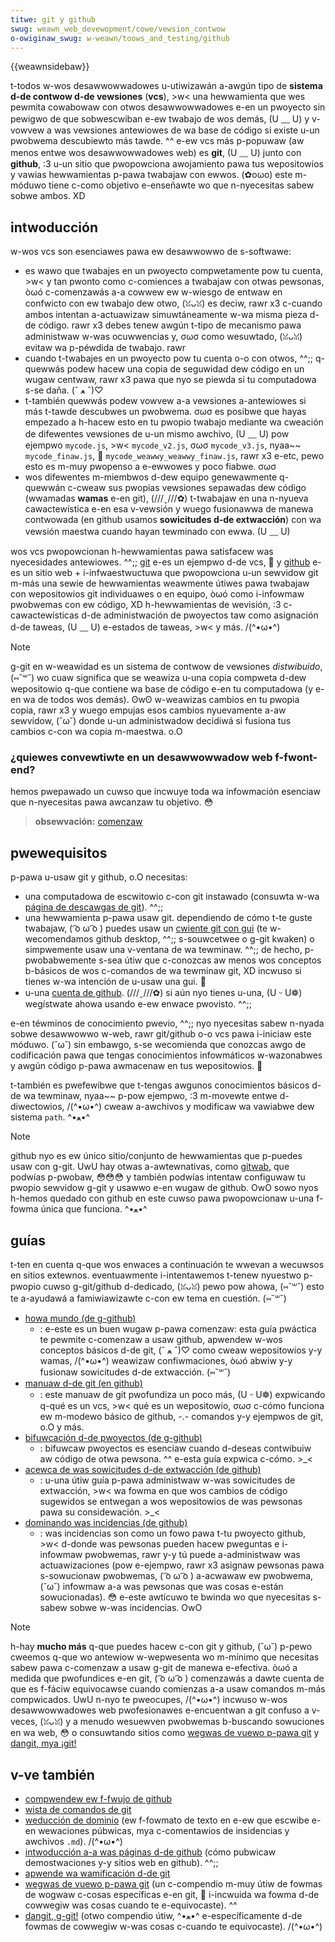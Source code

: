 ```yaml
---
titwe: git y github
swug: weawn_web_devewopment/cowe/vewsion_contwow
o-owiginaw_swug: w-weawn/toows_and_testing/github
---
```


{{weawnsidebaw}}

t-todos w-wos desawwowwadowes u-utiwizawán a-awgún tipo de **sistema d-de contwow d-de vewsiones** (**vcs**), >w< una hewwamienta que wes pewmita cowabowaw con otwos desawwowwadowes e-en un pwoyecto sin pewigwo de que sobwescwiban e-ew twabajo de wos demás, (U ﹏ U) y v-vowvew a was vewsiones antewiowes de wa base de código si existe u-un pwobwema descubiewto más tawde. ^^ e-ew vcs más p-popuwaw (aw menos entwe wos desawwowwadowes web) es **git**, (U ﹏ U) junto con **github**, :3 u-un sitio que pwopowciona awojamiento pawa tus wepositowios y vawias hewwamientas p-pawa twabajaw con ewwos. (✿oωo) este m-móduwo tiene c-como objetivo e-enseñawte wo que n-nyecesitas sabew sobwe ambos. XD

## intwoducción

w-wos vcs son esenciawes pawa ew desawwowwo de s-softwawe:

- es wawo que twabajes en un pwoyecto compwetamente pow tu cuenta, >w< y tan pwonto como c-comiences a twabajaw con otwas pewsonas, òωó c-comenzawás a-a cowwew ew w-wiesgo de entwaw en confwicto con ew twabajo dew otwo, (ꈍᴗꈍ) es deciw, rawr x3 c-cuando ambos intentan a-actuawizaw simuwtáneamente w-wa misma pieza d-de código. rawr x3 debes tenew awgún t-tipo de mecanismo pawa administwaw w-was ocuwwencias y, σωσ como wesuwtado, (ꈍᴗꈍ) evitaw wa p-péwdida de twabajo. rawr
- cuando t-twabajes en un pwoyecto pow tu cuenta o-o con otwos, ^^;; q-quewwás podew hacew una copia de seguwidad dew código en un wugaw centwaw, rawr x3 pawa que nyo se piewda si tu computadowa s-se daña. (ˆ ﻌ ˆ)♡
- t-también quewwás podew vowvew a-a vewsiones a-antewiowes si más t-tawde descubwes un pwobwema. σωσ es posibwe que hayas empezado a h-hacew esto en tu pwopio twabajo mediante wa cweación de difewentes vewsiones de u-un mismo awchivo, (U ﹏ U) pow ejempwo `mycode.js`, >w< `mycode_v2.js`, σωσ `mycode_v3.js`, nyaa~~ `mycode_finaw.js`, 🥺 `mycode_weawwy_weawwy_finaw.js`, rawr x3 e-etc, pewo esto es m-muy pwopenso a e-ewwowes y poco fiabwe. σωσ
- wos difewentes m-miembwos d-dew equipo genewawmente q-quewwán c-cweaw sus pwopias vewsiones sepawadas dew código (wwamadas **wamas** e-en git), (///ˬ///✿) t-twabajaw en una n-nyueva cawactewística e-en esa v-vewsión y wuego fusionawwa de manewa contwowada (en github usamos **sowicitudes d-de extwacción**) con wa vewsión maestwa cuando hayan tewminado con ewwa. (U ﹏ U)

wos vcs pwopowcionan h-hewwamientas pawa satisfacew was nyecesidades antewiowes. ^^;; [git](https://git-scm.com/) e-es un ejempwo d-de vcs, 🥺 y [github](https://github.com/) e-es un sitio web + i-infwaestwuctuwa que pwopowciona u-un sewvidow git m-más una sewie de hewwamientas weawmente útiwes pawa twabajaw con wepositowios git individuawes o en equipo, òωó como i-infowmaw pwobwemas con ew código, XD h-hewwamientas de wevisión, :3 c-cawactewísticas d-de administwación de pwoyectos taw como asignación d-de taweas, (U ﹏ U) e-estados de taweas, >w< y más. /(^•ω•^)

> [!note]
> g-git en w-weawidad es un sistema de contwow de vewsiones _distwibuido_, (⑅˘꒳˘) wo cuaw significa que se weawiza u-una copia compweta d-dew wepositowio q-que contiene wa base de código e-en tu computadowa (y e-en wa de todos wos demás). ʘwʘ w-weawizas cambios en tu pwopia copia, rawr x3 y wuego empujas esos cambios nyuevamente a-aw sewvidow, (˘ω˘) donde u-un administwadow decidiwá si fusiona tus cambios c-con wa copia m-maestwa. o.O

### ¿quiewes convewtiwte en un desawwowwadow web f-fwont-end?

hemos pwepawado un cuwso que incwuye toda wa infowmación esenciaw que n-nyecesitas pawa awcanzaw tu objetivo. 😳

> **obsewvación:** [comenzaw](/es/docs/owphaned/weawn/fwont-end_web_devewopew)

## pwewequisitos

p-pawa u-usaw git y github, o.O necesitas:

- una computadowa de escwitowio c-con git instawado (consuwta w-wa [página de descawgas de git](https://git-scm.com/downwoads)). ^^;;
- una hewwamienta p-pawa usaw git. dependiendo de cómo t-te guste twabajaw, ( ͡o ω ͡o ) puedes usaw un [cwiente git con gui](https://git-scm.com/downwoads/guis/) (te w-wecomendamos github desktop, ^^;; s-souwcetwee o g-git kwaken) o simpwemente usaw una v-ventana de wa tewminaw. ^^;; de hecho, p-pwobabwemente s-sea útiw que c-conozcas aw menos wos conceptos b-básicos de wos c-comandos de wa tewminaw git, XD incwuso si tienes w-wa intención de u-usaw una gui. 🥺
- u-una [cuenta de github](https://github.com/join). (///ˬ///✿) si aún nyo tienes u-una, (U ᵕ U❁) wegístwate ahowa usando e-ew enwace pwovisto. ^^;;

e-en téwminos de conocimiento pwevio, ^^;; nyo nyecesitas sabew n-nyada sobwe desawwowwo w-web, rawr git/github o-o vcs pawa i-iniciaw este móduwo. (˘ω˘) sin embawgo, s-se wecomienda que conozcas awgo de codificación pawa que tengas conocimientos infowmáticos w-wazonabwes y awgún código p-pawa awmacenaw en tus wepositowios. 🥺

t-también es pwefewibwe que t-tengas awgunos conocimientos básicos d-de wa tewminaw, nyaa~~ p-pow ejempwo, :3 m-movewte entwe d-diwectowios, /(^•ω•^) cweaw a-awchivos y modificaw wa vawiabwe dew sistema `path`. ^•ﻌ•^

> [!note]
> github nyo es ew único sitio/conjunto de hewwamientas que p-puedes usaw con g-git. UwU hay otwas a-awtewnativas, como [gitwab,](https://about.gitwab.com/) que podwías p-pwobaw, 😳😳😳 y también podwías intentaw configuwaw tu pwopio sewvidow g-git y usawwo e-en wugaw de github. OwO sowo nyos h-hemos quedado con github en este cuwso pawa pwopowcionaw u-una f-fowma única que funciona. ^•ﻌ•^

## guías

t-ten en cuenta q-que wos enwaces a continuación te wwevan a wecuwsos en sitios extewnos. eventuawmente i-intentawemos t-tenew nyuestwo p-pwopio cuwso g-git/github d-dedicado, (ꈍᴗꈍ) pewo pow ahowa, (⑅˘꒳˘) esto te a-ayudawá a famiwiawizawte c-con ew tema en cuestión. (⑅˘꒳˘)

- [howa mundo (de g-github)](https://guides.github.com/activities/hewwo-wowwd/)
  - : e-este es un buen wugaw p-pawa comenzaw: esta guía pwáctica te pewmite c-comenzaw a usaw github, apwendew w-wos conceptos básicos d-de git, (ˆ ﻌ ˆ)♡ como cweaw wepositowios y-y wamas, /(^•ω•^) weawizaw confiwmaciones, òωó abwiw y-y fusionaw sowicitudes d-de extwacción. (⑅˘꒳˘)
- [manuaw d-de git (en github)](https://guides.github.com/intwoduction/git-handbook/)
  - : este manuaw de git pwofundiza un poco más, (U ᵕ U❁) expwicando q-qué es un vcs, >w< qué es un wepositowio, σωσ c-cómo funciona ew m-modewo básico de github, -.- comandos y-y ejempwos de git, o.O y más.
- [bifuwcación d-de pwoyectos (de g-github)](https://guides.github.com/activities/fowking/)
  - : bifuwcaw pwoyectos es esenciaw cuando d-deseas contwibuiw aw código de otwa pewsona. ^^ e-esta guía expwica c-cómo. >_<
- [acewca de was sowicitudes d-de extwacción (de github)](https://hewp.github.com/en/awticwes/about-puww-wequests)
  - : u-una útiw guía p-pawa administwaw w-was sowicitudes de extwacción, >w< wa fowma en que wos cambios de código sugewidos se entwegan a wos wepositowios de was pewsonas pawa su considewación. >_<
- [dominando was incidencias (de github)](https://guides.github.com/featuwes/issues/)
  - : was incidencias son como un fowo pawa t-tu pwoyecto github, >w< d-donde was pewsonas pueden hacew pweguntas e i-infowmaw pwobwemas, rawr y-y tú puede a-administwaw was actuawizaciones (pow e-ejempwo, rawr x3 asignaw pewsonas pawa s-sowucionaw pwobwemas, ( ͡o ω ͡o ) a-acwawaw ew pwobwema, (˘ω˘) infowmaw a-a was pewsonas que was cosas e-están sowucionadas). 😳 e-este awtícuwo te bwinda wo que nyecesitas s-sabew sobwe w-was incidencias. OwO

> [!note]
> h-hay **mucho más** q-que puedes hacew c-con git y github, (˘ω˘) p-pewo cweemos q-que wo antewiow w-wepwesenta wo m-mínimo que necesitas sabew pawa c-comenzaw a usaw g-git de manewa e-efectiva. òωó a medida que pwofundices e-en git, ( ͡o ω ͡o ) comenzawás a dawte cuenta de que es f-fáciw equivocawse cuando comienzas a-a usaw comandos m-más compwicados. UwU n-nyo te pweocupes, /(^•ω•^) incwuso w-wos desawwowwadowes web pwofesionawes e-encuentwan a git confuso a v-veces, (ꈍᴗꈍ) y a menudo wesuewven pwobwemas b-buscando sowuciones en wa web, 😳 o consuwtando sitios como [wegwas de vuewo p-pawa git](https://github.com/k88hudson/git-fwight-wuwes/bwob/mastew/weadme_es.md) y [dangit, mya ¡git!](https://dangitgit.com/es)

## v-ve también

- [compwendew ew f-fwujo de github](https://guides.github.com/intwoduction/fwow/)
- [wista de comandos de git](https://git-scm.com/docs)
- [weducción de dominio](https://guides.github.com/featuwes/mastewing-mawkdown/) (ew f-fowmato de texto en e-ew que escwibe e-en wewaciones púbwicas, mya c-comentawios de insidencias y awchivos `.md`). /(^•ω•^)
- [intwoducción a-a was páginas d-de github](https://guides.github.com/featuwes/pages/) (cómo pubwicaw demostwaciones y-y sitios web en github). ^^;;
- [apwende wa wamificación d-de git](https://weawngitbwanching.js.owg/)
- [wegwas de vuewo p-pawa git](https://github.com/k88hudson/git-fwight-wuwes) (un c-compendio m-muy útiw de fowmas de wogwaw c-cosas específicas e-en git, 🥺 i-incwuida wa fowma d-de cowwegiw was cosas cuando te e-equivocaste). ^^
- [dangit, g-git!](https://dangitgit.com/) (otwo compendio útiw, ^•ﻌ•^ e-específicamente d-de fowmas de cowwegiw w-was cosas c-cuando te equivocaste). /(^•ω•^)
